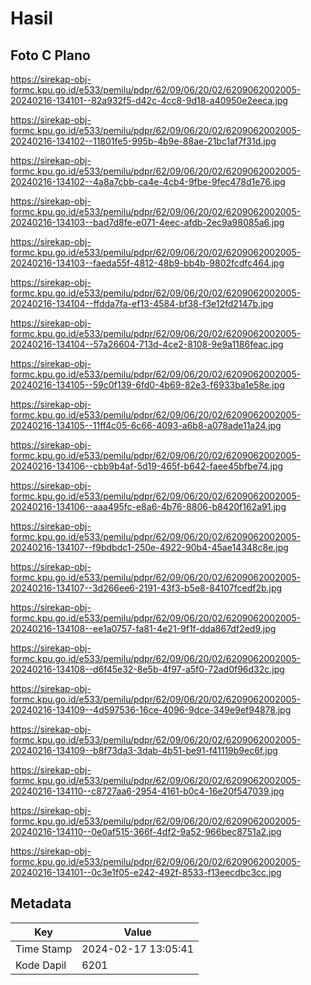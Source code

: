 # Hasil

## Foto C Plano

https://sirekap-obj-formc.kpu.go.id/e533/pemilu/pdpr/62/09/06/20/02/6209062002005-20240216-134101--82a932f5-d42c-4cc8-9d18-a40950e2eeca.jpg

https://sirekap-obj-formc.kpu.go.id/e533/pemilu/pdpr/62/09/06/20/02/6209062002005-20240216-134102--11801fe5-995b-4b9e-88ae-21bc1af7f31d.jpg

https://sirekap-obj-formc.kpu.go.id/e533/pemilu/pdpr/62/09/06/20/02/6209062002005-20240216-134102--4a8a7cbb-ca4e-4cb4-9fbe-9fec478d1e76.jpg

https://sirekap-obj-formc.kpu.go.id/e533/pemilu/pdpr/62/09/06/20/02/6209062002005-20240216-134103--bad7d8fe-e071-4eec-afdb-2ec9a98085a6.jpg

https://sirekap-obj-formc.kpu.go.id/e533/pemilu/pdpr/62/09/06/20/02/6209062002005-20240216-134103--faeda55f-4812-48b9-bb4b-9802fcdfc464.jpg

https://sirekap-obj-formc.kpu.go.id/e533/pemilu/pdpr/62/09/06/20/02/6209062002005-20240216-134104--ffdda7fa-ef13-4584-bf38-f3e12fd2147b.jpg

https://sirekap-obj-formc.kpu.go.id/e533/pemilu/pdpr/62/09/06/20/02/6209062002005-20240216-134104--57a26604-713d-4ce2-8108-9e9a1186feac.jpg

https://sirekap-obj-formc.kpu.go.id/e533/pemilu/pdpr/62/09/06/20/02/6209062002005-20240216-134105--59c0f139-6fd0-4b69-82e3-f6933ba1e58e.jpg

https://sirekap-obj-formc.kpu.go.id/e533/pemilu/pdpr/62/09/06/20/02/6209062002005-20240216-134105--11ff4c05-6c66-4093-a6b8-a078ade11a24.jpg

https://sirekap-obj-formc.kpu.go.id/e533/pemilu/pdpr/62/09/06/20/02/6209062002005-20240216-134106--cbb9b4af-5d19-465f-b642-faee45bfbe74.jpg

https://sirekap-obj-formc.kpu.go.id/e533/pemilu/pdpr/62/09/06/20/02/6209062002005-20240216-134106--aaa495fc-e8a6-4b76-8806-b8420f162a91.jpg

https://sirekap-obj-formc.kpu.go.id/e533/pemilu/pdpr/62/09/06/20/02/6209062002005-20240216-134107--f9bdbdc1-250e-4922-90b4-45ae14348c8e.jpg

https://sirekap-obj-formc.kpu.go.id/e533/pemilu/pdpr/62/09/06/20/02/6209062002005-20240216-134107--3d266ee6-2191-43f3-b5e8-84107fcedf2b.jpg

https://sirekap-obj-formc.kpu.go.id/e533/pemilu/pdpr/62/09/06/20/02/6209062002005-20240216-134108--ee1a0757-fa81-4e21-9f1f-dda867df2ed9.jpg

https://sirekap-obj-formc.kpu.go.id/e533/pemilu/pdpr/62/09/06/20/02/6209062002005-20240216-134108--d6f45e32-8e5b-4f97-a5f0-72ad0f96d32c.jpg

https://sirekap-obj-formc.kpu.go.id/e533/pemilu/pdpr/62/09/06/20/02/6209062002005-20240216-134109--4d597536-16ce-4096-9dce-349e9ef94878.jpg

https://sirekap-obj-formc.kpu.go.id/e533/pemilu/pdpr/62/09/06/20/02/6209062002005-20240216-134109--b8f73da3-3dab-4b51-be91-f41119b9ec6f.jpg

https://sirekap-obj-formc.kpu.go.id/e533/pemilu/pdpr/62/09/06/20/02/6209062002005-20240216-134110--c8727aa6-2954-4161-b0c4-16e20f547039.jpg

https://sirekap-obj-formc.kpu.go.id/e533/pemilu/pdpr/62/09/06/20/02/6209062002005-20240216-134110--0e0af515-366f-4df2-9a52-966bec8751a2.jpg

https://sirekap-obj-formc.kpu.go.id/e533/pemilu/pdpr/62/09/06/20/02/6209062002005-20240216-134101--0c3e1f05-e242-492f-8533-f13eecdbc3cc.jpg


## Metadata

| Key        | Value               |
| ---------- | ------------------- |
| Time Stamp | 2024-02-17 13:05:41 |
| Kode Dapil | 6201                |



